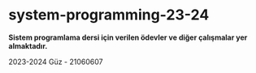 # system-programming-23-24

**Sistem programlama dersi için verilen ödevler ve diğer çalışmalar yer almaktadır.**

2023-2024 Güz - 21060607
